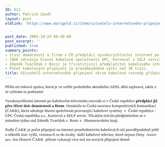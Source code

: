 ```yaml
---
ID: 611
author: Patrick Zandl
layout: post
oldlink: 'https://www.marigold.cz/item/uzivatelu-internetoveho-pripojeni-skrze-kabelove-rozvody-pribyva

  '
post_date: 2003-10-24 09:40:00
post_excerpt: ''
published: true
summary_points:
- tisíc domácností a firem v ČR předplácí vysokorychlostní internet po kabelu.
- ČAKK sdružuje hlavní kabelové společnosti UPC, Karneval a SELF servis.
- Zdeněk Tvarůžek z Rosic je třicetitisící předplatitel kabelového internetu.
- Počet kabelových připojení je pravděpodobně vyšší než 30 tisíc.
title: Uživatelů internetového připojení skrze kabelové rozvody přibývá
---
```


<p>
<FONT face="Arial CE" size=2>Přišla mi tisková zpráva, která je ve světle posledního aktuálního ADSL dění zajímavá, takže z ní vybírám to podstatné:</FONT></p>

<p>
<FONT face="Arial CE" size=2>Vysokorychlostní internet po kabelovém televizním rozvodu si v České republice <STRONG>předplácí již přes třicet tisíc domácností a firem</STRONG>. Oznámila to Česká asociace kompetitivních komunikací (ČAKK), která sdružuje hlavní společnosti provozující kabelové systémy&#160; v&#160; České republice - UPC Česká republika a.s., Karneval a SELF servis. Třicátým tisícím předplatitelem se v minulém týdnu stal Zdeněk Tvarůžek z&#160; Rosic v&#160; Jihomoravském kraji.</FONT> </p>

<p>
<SPAN lang=cs><FONT face="Arial CE" size=2>Podle ČAKK je počet připojení na internet prostřednictvím kabelových sítí pravděpodobně ještě o několik tisíc vyšší, vezmou-li se do úvahy&#160; další kabelové televize, které nejsou členy&#160; Asociace. Jen členové ČAKK&#160; přitom vykazují více než sto nových připojení denně.</FONT></SPAN></p>